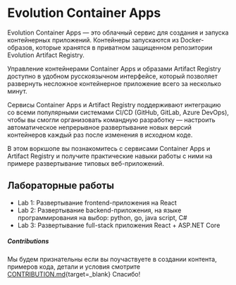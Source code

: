 # Evolution Container Apps

Evolution Container Apps — это облачный сервис для создания и запуска контейнерных приложений. Контейнеры запускаются из Docker-образов, которые хранятся в приватном защищенном репозитории Evolution Artifact Registry. 

Управление контейнерами Container Apps и образами Artifact Registry доступно в удобном русскоязычном интерфейсе, который позволяет развернуть несложное контейнерное приложение всего за несколько минут.

Сервисы Container Apps и Artifact Registry поддерживают интеграцию со всеми популярными системами CI/CD (GitHub, GitLab, Azure DevOps), чтобы вы смогли организовать командную разработку — настроить автоматическое непрерывное развертывание новых версий контейнеров каждый раз после изменения в исходном коде. 

В этом воркшопе вы познакомитесь с сервисами Container Apps и Artifact Registry и получите практические навыки работы с ними на примере развертывание типовых веб-приложений. 

## Лабораторные работы
- Lab 1: Развертывание frontend-приложения на React
- Lab 2: Развертывание backend-приложения, на языке программирования на выбор: python, go, java script, C#
- Lab 3: Развертывание full-stack приложения React + ASP.NET Core

##### Contributions
Мы будем признательны если вы поучаствуете в создании контента, примеров кода, детали и условия смотрите [CONTRIBUTION.md](https://gitverse.ru/evo){target=_blank} Спасибо!

